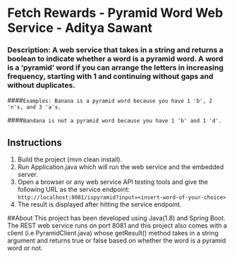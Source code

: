 # Fetch Rewards - Pyramid Word Web Service - Aditya Sawant
### Description: A web service that takes in a string and returns a boolean to indicate whether a word is a pyramid word.  A word is a ‘pyramid’ word if you can arrange the letters in increasing frequency, starting with 1 and continuing without gaps and without duplicates.
####```Examples: Banana is a pyramid word because you have 1 'b', 2 'n's, and 3 'a's.``` 

####```Bandana is not a pyramid word because you have 1 'b' and 1 'd'.```


## Instructions
1) Build the project (mvn clean install).
2) Run Application.java which will run the web service and the embedded server.
3) Open a browser or any web service API testing tools and give the following URL as the service endpoint:
```http://localhost:8081/ispyramid?input=<insert-word-of-your-choice>```
4) The result is displayed after hitting the service endpoint.

##About
This project has been developed using Java(1.8) and Spring Boot. 
The REST web service runs on port 8081 and this project also comes with a client (i.e PyramidClient.java) whose getResult() method takes in a string argument and returns true or false based on whether the word is a pyramid word or not.